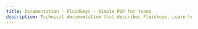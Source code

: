 ```yaml
---
title: Documentation - Fluidkeys - Simple PGP for teams
description: Technical documentation that describes Fluidkeys. Learn how to use PGP in your team.
---
```

